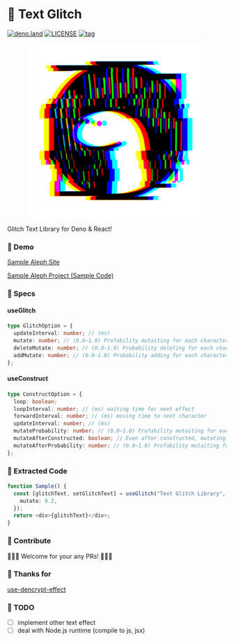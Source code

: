 # 🦕 Text Glitch

[![deno.land](https://img.shields.io/badge/deno-%5E1.16.3-green?logo=deno)](https://deno.land)
[![LICENSE](https://img.shields.io/badge/license-MIT-brightgreen)](LICENSE)
[![tag](https://img.shields.io/github/v/tag/ganyariya/text_glitch?sort=semver)](https://github.com/ganyariya/vsexclude/tags)

<p align="center">
  <img width="400" src="./aleph/public/glitch.jpg">
</p>

Glitch Text Library for Deno & React!

### 🦕 Demo

[Sample Aleph Site](http://text-glitch.vercel.app/)

[Sample Aleph Project (Sample Code)](./aleph)

### 🦕 Specs

#### useGlitch

```ts
type GlitchOption = {
  updateInterval: number; // (ms)
  mutate: number; // (0.0~1.0) Profability mutaiting for each character
  deleteMutate: number; // (0.0~1.0) Probability deleting for each character
  addMutate: number; // (0.0~1.0) Probability adding for each character
};
```

#### useConstruct

```ts
type ConstructOption = {
  loop: boolean;
  loopInterval: number; // (ms) waiting time for next effect
  forwardInterval: number; // (ms) moving time to next character
  updateInterval: number; // (ms)
  mutateProbability: number; // (0.0~1.0) Profability mutaiting for each character
  mutateAfterConstructed: boolean; // Even after constructed, mutating?
  mutateAfterProbability: number; // (0.0~1.0) Profability mutaiting for each character after constructed
};
```

### 🦕 Extracted Code

```ts
function Sample() {
  const [glitchText, setGlitchText] = useGlitch("Text Glitch Library", {
    mutate: 0.2,
  });
  return <div>{glitchText}</div>;
}
```

### 🦕 Contribute

🦕🦕🦕 Welcome for your any PRs! 🦕🦕🦕

### 🦕 Thanks for

[use-dencrypt-effect](https://github.com/crazko/use-dencrypt-effect)

### 🦕 TODO

- [ ] implement other text effect
- [ ] deal with Node.js runtime (compile to js, jsx)
